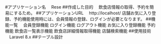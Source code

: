 #アプリケーション名
　Rese
##作成した目的
　飲食店情報の取得、予約を簡易にするため。
##アプリケーションURL
　http://localhost/
 店舗お気に入り登録、予約機能使用時には、会員情報の登録、ログインが必要となります。
##機能一覧
　会員登録機能
  ログイン機能
  ログアウト機能
  お気に入り登録機能
  予約機能
  飲食店一覧表示機能
  飲食店詳細情報取得機能
  店舗検索機能
##使用技術
　Laravel 8.x
##テーブル設計
